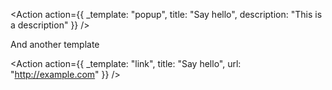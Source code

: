 <Action
  action={{
    _template: "popup",
    title: "Say hello",
    description: "This is a description"
  }}
/>

And another template

<Action
  action={{
    _template: "link",
    title: "Say hello",
    url: "http://example.com"
  }}
/>
